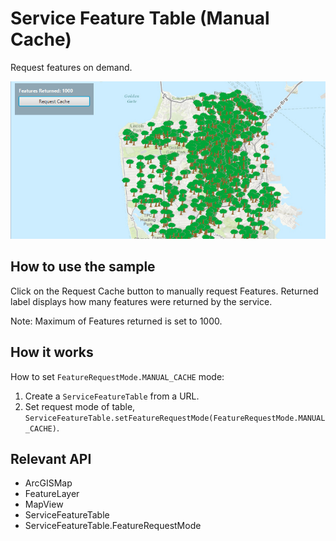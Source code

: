 # Service Feature Table (Manual Cache)

Request features on demand.

![](ServiceFeatureTableManualCache.png)

## How to use the sample

Click on the Request Cache button to manually request Features. Returned label displays how many features were returned by the service.

Note: Maximum of Features returned is set to 1000.

## How it works

How to set `FeatureRequestMode.MANUAL_CACHE` mode:


1.  Create a `ServiceFeatureTable` from a URL.
2.  Set request mode of table, `ServiceFeatureTable.setFeatureRequestMode(FeatureRequestMode.MANUAL_CACHE)`.


## Relevant API


*   ArcGISMap
*   FeatureLayer
*   MapView
*   ServiceFeatureTable
*   ServiceFeatureTable.FeatureRequestMode

